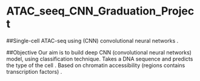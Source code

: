 # ATAC_seeq_CNN_Graduation_Project
##Single-cell ATAC-seq using (CNN) convolutional neural networks .

##Objective
Our aim is to build deep CNN (convolutional neural networks) model, using classification technique.
Takes a DNA sequence and predicts the type of the cell .
Based on chromatin accessibility (regions contains transcription factors) .

